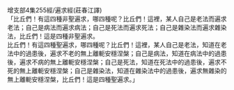 增支部4集255經/遍求經(莊春江譯)  
「比丘們！有這四種非聖遍求，哪四種呢？比丘們！這裡，某人自己是老法而遍求老法；自己是病法而遍求病法；自己是死法而遍求死法；自己是雜染法而遍求雜染法，比丘們！這是四種非聖遍求。  
比丘們！有這四種聖遍求，哪四種呢？比丘們！這裡，某人自己是老法，知道在老法中的過患後，遍求不老的無上離軛安穩涅槃；自己是病法，知道在病法中的過患後，遍求不病的無上離軛安穩涅槃；自己是死法，知道在死法中的過患後，遍求不死的無上離軛安穩涅槃；自己是雜染法，知道在雜染法中的過患後，遍求無雜染的無上離軛安穩涅槃，比丘們！這是四種聖遍求。」  
  
  
